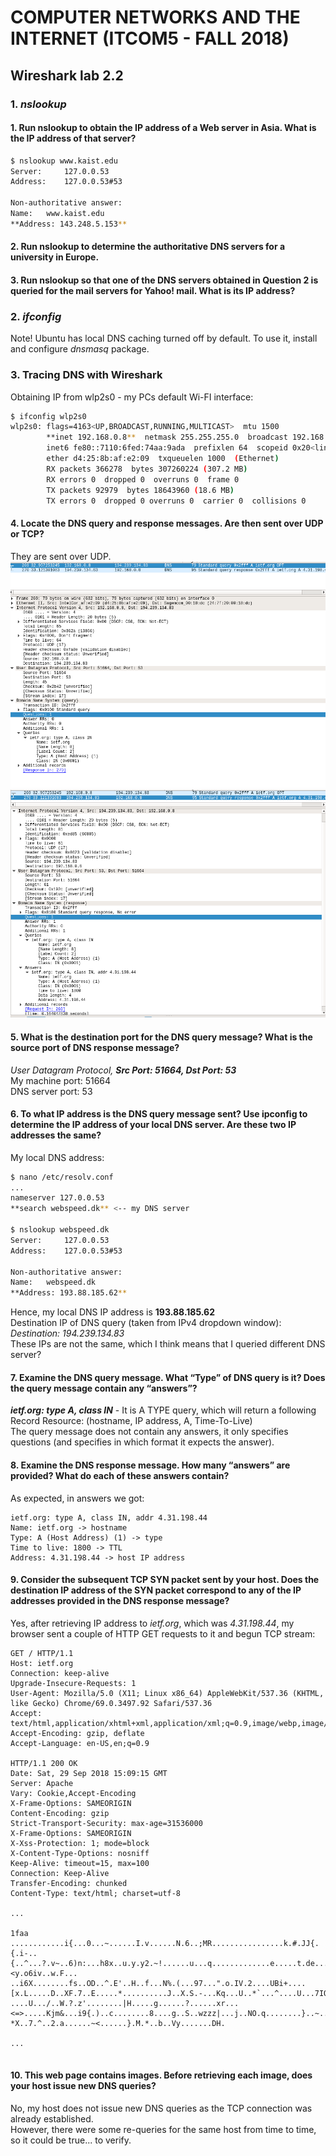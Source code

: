 # COMPUTER NETWORKS AND THE INTERNET (ITCOM5 - FALL 2018)
## Wireshark lab 2.2
### 1. *nslookup*
#### 1. Run nslookup to obtain the IP address of a Web server in Asia. What is the IP address of that server?
```bash
$ nslookup www.kaist.edu
Server:		127.0.0.53
Address:	127.0.0.53#53

Non-authoritative answer:
Name:	www.kaist.edu
**Address: 143.248.5.153**
```
#### 2. Run nslookup to determine the authoritative DNS servers for a university in Europe.
#### 3. Run nslookup so that one of the DNS servers obtained in Question 2 is queried for the mail servers for Yahoo! mail. What is its IP address?

### 2. *ifconfig*
Note! Ubuntu has local DNS caching turned off by default. To use it, install and configure *dnsmasq* package.

### 3. Tracing DNS with Wireshark
Obtaining IP from wlp2s0 - my PCs default Wi-FI interface:  
```bash
$ ifconfig wlp2s0
wlp2s0: flags=4163<UP,BROADCAST,RUNNING,MULTICAST>  mtu 1500
        **inet 192.168.0.8**  netmask 255.255.255.0  broadcast 192.168.0.255
        inet6 fe80::7110:6fed:74aa:9ada  prefixlen 64  scopeid 0x20<link>
        ether d4:25:8b:af:e2:09  txqueuelen 1000  (Ethernet)
        RX packets 366278  bytes 307260224 (307.2 MB)
        RX errors 0  dropped 0  overruns 0  frame 0
        TX packets 92979  bytes 18643960 (18.6 MB)
        TX errors 0  dropped 0 overruns 0  carrier 0  collisions 0

```
#### 4. Locate the DNS query and response messages. Are then sent over UDP or TCP?
They are sent over UDP.    
![](resources/2_2_3_req.png)
![](resources/2_2_3_res.png)
#### 5. What is the destination port for the DNS query message? What is the source port of DNS response message?
*User Datagram Protocol, **Src Port: 51664, Dst Port: 53***  
My machine port: 51664  
DNS server port: 53
#### 6. To what IP address is the DNS query message sent? Use ipconfig to determine the IP address of your local DNS server. Are these two IP addresses the same?
My local DNS address:  
```bash
$ nano /etc/resolv.conf
...
nameserver 127.0.0.53
**search webspeed.dk** <-- my DNS server

$ nslookup webspeed.dk
Server:		127.0.0.53
Address:	127.0.0.53#53

Non-authoritative answer:
Name:	webspeed.dk
**Address: 193.88.185.62**
```
Hence, my local DNS IP address is **193.88.185.62**  
Destination IP of DNS query (taken from IPv4 dropdown window): *Destination: *194.239.134.83**  
These IPs are not the same, which I think means that I queried different DNS server?
#### 7. Examine the DNS query message. What “Type” of DNS query is it? Does the query message contain any “answers”?
***ietf.org: type A, class IN*** - It is A TYPE query, which will return a following Record Resource:
(hostname, IP address, A, Time-To-Live)  
The query message does not contain any answers, it only specifies questions (and specifies in which format it expects the answer).
#### 8. Examine the DNS response message. How many “answers” are provided? What do each of these answers contain?
As expected, in answers we got:  
```
ietf.org: type A, class IN, addr 4.31.198.44
Name: ietf.org -> hostname
Type: A (Host Address) (1) -> type
Time to live: 1800 -> TTL
Address: 4.31.198.44 -> host IP address
```

#### 9. Consider the subsequent TCP SYN packet sent by your host. Does the destination IP address of the SYN packet correspond to any of the IP addresses provided in the DNS response message?
Yes, after retrieving IP address to *ietf.org*, which was *4.31.198.44*, my browser sent a couple of HTTP GET requests to it and begun TCP stream:
```
GET / HTTP/1.1
Host: ietf.org
Connection: keep-alive
Upgrade-Insecure-Requests: 1
User-Agent: Mozilla/5.0 (X11; Linux x86_64) AppleWebKit/537.36 (KHTML, like Gecko) Chrome/69.0.3497.92 Safari/537.36
Accept: text/html,application/xhtml+xml,application/xml;q=0.9,image/webp,image/apng,*/*;q=0.8
Accept-Encoding: gzip, deflate
Accept-Language: en-US,en;q=0.9

HTTP/1.1 200 OK
Date: Sat, 29 Sep 2018 15:09:15 GMT
Server: Apache
Vary: Cookie,Accept-Encoding
X-Frame-Options: SAMEORIGIN
Content-Encoding: gzip
Strict-Transport-Security: max-age=31536000
X-Frame-Options: SAMEORIGIN
X-Xss-Protection: 1; mode=block
X-Content-Type-Options: nosniff
Keep-Alive: timeout=15, max=100
Connection: Keep-Alive
Transfer-Encoding: chunked
Content-Type: text/html; charset=utf-8

...

1faa
............i{...0...~......I.v......N.6..;MR................k.#.JJ{.{.i-..{..^...?.v~..6)n:...h8x..u.y.y2.~!......u...q.............e.....t.de.....w....<y.o6iv..w.F...
..i6X........fs..OD..^.E'..H..f...N%.(...97...".o.IV.2....UBi+....[x.L.....D..XF.7..E.....*..........J..X.S.-...Kq...U..*`...^....U...7IQ...h9..kq..#).j[d.,..\...T.V.E..^\E..^.6.'.....`...z.2M^........O.................t.....>.~6..v... ....U.../..W.?.z'........|H.....g......?......xr...<=>.....Kjm&...i9{.)..c........8....g..S..wzzz|...j..NO.q........}..~.......8.f..]Ul..2^.....V.>OI.............o...Om.6./...}
*X..7.^..2.a......~<......}.M.*..b..Vy.......DH.

...


```
#### 10. This web page contains images. Before retrieving each image, does your host issue new DNS queries?
No, my host does not issue new DNS queries as the TCP connection was already established.  
However, there were some re-queries for the same host from time to time, so it could be true... to verify.
